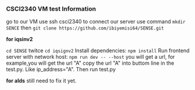 ### CSCI2340 VM test Information

go to our VM use ssh csci2340 to connect our server
use command `mkdir SENCE`
then `git clone https://github.com/ibiyemisi64/SENSE.git`


**for iqsinv2**

`cd SENSE` twitce
`cd iqsignv2`
Install dependencies: `npm install`
Run frontend server with network host: `npm run dev -- --host`
you will get a url, for example,you will get the url "A"
copy the url "A" into buttom line in the test.py. Like ip_address="A".
Then run test.py

**for alds**
still need to fix it yet.

